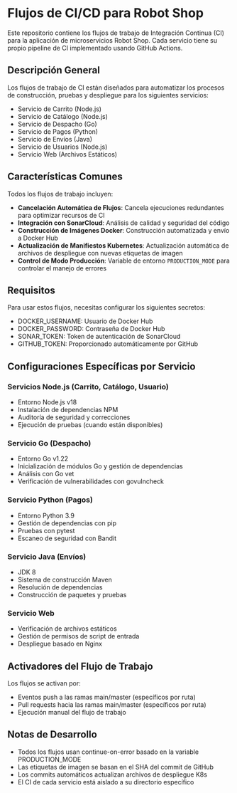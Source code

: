 # Flujos de CI/CD para Robot Shop

Este repositorio contiene los flujos de trabajo de Integración Continua (CI) para la aplicación de microservicios Robot Shop. Cada servicio tiene su propio pipeline de CI implementado usando GitHub Actions.

## Descripción General

Los flujos de trabajo de CI están diseñados para automatizar los procesos de construcción, pruebas y despliegue para los siguientes servicios:
- Servicio de Carrito (Node.js)
- Servicio de Catálogo (Node.js) 
- Servicio de Despacho (Go)
- Servicio de Pagos (Python)
- Servicio de Envíos (Java)
- Servicio de Usuarios (Node.js)
- Servicio Web (Archivos Estáticos)

## Características Comunes

Todos los flujos de trabajo incluyen:

- **Cancelación Automática de Flujos**: Cancela ejecuciones redundantes para optimizar recursos de CI
- **Integración con SonarCloud**: Análisis de calidad y seguridad del código
- **Construcción de Imágenes Docker**: Construcción automatizada y envío a Docker Hub 
- **Actualización de Manifiestos Kubernetes**: Actualización automática de archivos de despliegue con nuevas etiquetas de imagen
- **Control de Modo Producción**: Variable de entorno `PRODUCTION_MODE` para controlar el manejo de errores

## Requisitos 

Para usar estos flujos, necesitas configurar los siguientes secretos:

- DOCKER_USERNAME: Usuario de Docker Hub
- DOCKER_PASSWORD: Contraseña de Docker Hub
- SONAR_TOKEN: Token de autenticación de SonarCloud
- GITHUB_TOKEN: Proporcionado automáticamente por GitHub


## Configuraciones Específicas por Servicio

### Servicios Node.js (Carrito, Catálogo, Usuario)
- Entorno Node.js v18
- Instalación de dependencias NPM
- Auditoría de seguridad y correcciones
- Ejecución de pruebas (cuando están disponibles)

### Servicio Go (Despacho)
- Entorno Go v1.22
- Inicialización de módulos Go y gestión de dependencias
- Análisis con Go vet
- Verificación de vulnerabilidades con govulncheck

### Servicio Python (Pagos)
- Entorno Python 3.9
- Gestión de dependencias con pip
- Pruebas con pytest
- Escaneo de seguridad con Bandit

### Servicio Java (Envíos)
- JDK 8
- Sistema de construcción Maven
- Resolución de dependencias
- Construcción de paquetes y pruebas

### Servicio Web
- Verificación de archivos estáticos
- Gestión de permisos de script de entrada
- Despliegue basado en Nginx

## Activadores del Flujo de Trabajo

Los flujos se activan por:
- Eventos push a las ramas main/master (específicos por ruta)
- Pull requests hacia las ramas main/master (específicos por ruta)
- Ejecución manual del flujo de trabajo

## Notas de Desarrollo

- Todos los flujos usan continue-on-error basado en la variable PRODUCTION_MODE
- Las etiquetas de imagen se basan en el SHA del commit de GitHub
- Los commits automáticos actualizan archivos de despliegue K8s
- El CI de cada servicio está aislado a su directorio específico

